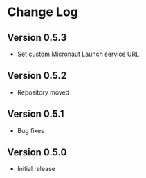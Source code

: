 # Change Log

## Version 0.5.3
* Set custom Micronaut Launch service URL
## Version 0.5.2
* Repository moved

## Version 0.5.1
* Bug fixes

## Version 0.5.0
* Initial release